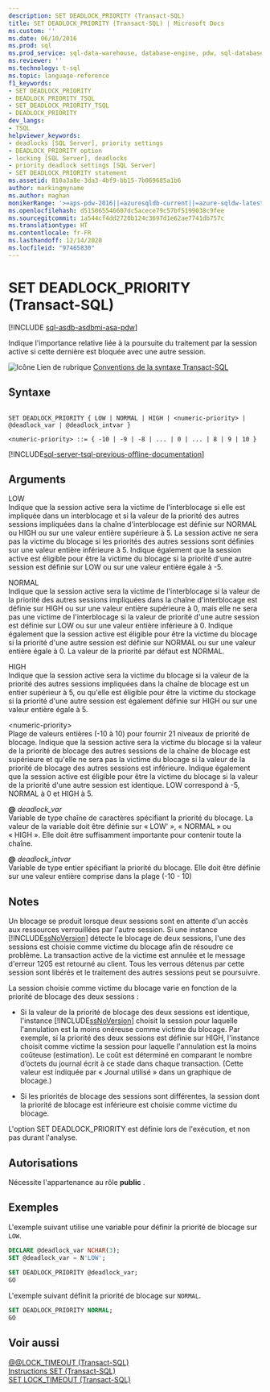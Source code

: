 ```yaml
---
description: SET DEADLOCK_PRIORITY (Transact-SQL)
title: SET DEADLOCK_PRIORITY (Transact-SQL) | Microsoft Docs
ms.custom: ''
ms.date: 06/10/2016
ms.prod: sql
ms.prod_service: sql-data-warehouse, database-engine, pdw, sql-database
ms.reviewer: ''
ms.technology: t-sql
ms.topic: language-reference
f1_keywords:
- SET DEADLOCK_PRIORITY
- DEADLOCK_PRIORITY_TSQL
- SET_DEADLOCK_PRIORITY_TSQL
- DEADLOCK_PRIORITY
dev_langs:
- TSQL
helpviewer_keywords:
- deadlocks [SQL Server], priority settings
- DEADLOCK_PRIORITY option
- locking [SQL Server], deadlocks
- priority deadlock settings [SQL Server]
- SET DEADLOCK_PRIORITY statement
ms.assetid: 810a3a8e-3da3-4bf9-bb15-7b069685a1b6
author: markingmyname
ms.author: maghan
monikerRange: '>=aps-pdw-2016||=azuresqldb-current||=azure-sqldw-latest||>=sql-server-2016||>=sql-server-linux-2017||=azuresqldb-mi-current'
ms.openlocfilehash: d515065546607dc5acece79c57bf5199038c9fee
ms.sourcegitcommit: 1a544cf4dd2720b124c3697d1e62ae7741db757c
ms.translationtype: HT
ms.contentlocale: fr-FR
ms.lasthandoff: 12/14/2020
ms.locfileid: "97465830"
---
```

# <a name="set-deadlock_priority-transact-sql"></a>SET DEADLOCK_PRIORITY (Transact-SQL)
[!INCLUDE [sql-asdb-asdbmi-asa-pdw](../../includes/applies-to-version/sql-asdb-asdbmi-asa-pdw.md)]

  Indique l'importance relative liée à la poursuite du traitement par la session active si cette dernière est bloquée avec une autre session.  
  
 ![Icône Lien de rubrique](../../database-engine/configure-windows/media/topic-link.gif "Icône du lien de rubrique") [Conventions de la syntaxe Transact-SQL](../../t-sql/language-elements/transact-sql-syntax-conventions-transact-sql.md)  
  
## <a name="syntax"></a>Syntaxe  
  
```syntaxsql
  
SET DEADLOCK_PRIORITY { LOW | NORMAL | HIGH | <numeric-priority> | @deadlock_var | @deadlock_intvar }  
  
<numeric-priority> ::= { -10 | -9 | -8 | ... | 0 | ... | 8 | 9 | 10 }  
```  
  
[!INCLUDE[sql-server-tsql-previous-offline-documentation](../../includes/sql-server-tsql-previous-offline-documentation.md)]

## <a name="arguments"></a>Arguments
 LOW  
 Indique que la session active sera la victime de l'interblocage si elle est impliquée dans un interblocage et si la valeur de la priorité des autres sessions impliquées dans la chaîne d'interblocage est définie sur NORMAL ou HIGH ou sur une valeur entière supérieure à 5. La session active ne sera pas la victime du blocage si les priorités des autres sessions sont définies sur une valeur entière inférieure à 5. Indique également que la session active est éligible pour être la victime du blocage si la priorité d'une autre session est définie sur LOW ou sur une valeur entière égale à -5.  
  
 NORMAL  
 Indique que la session active sera la victime de l'interblocage si la valeur de la priorité des autres sessions impliquées dans la chaîne d'interblocage est définie sur HIGH ou sur une valeur entière supérieure à 0, mais elle ne sera pas une victime de l'interblocage si la valeur de priorité d'une autre session est définie sur LOW ou sur une valeur entière inférieure à 0. Indique également que la session active est éligible pour être la victime du blocage si la priorité d'une autre session est définie sur NORMAL ou sur une valeur entière égale à 0. La valeur de la priorité par défaut est NORMAL.  
  
 HIGH  
 Indique que la session active sera la victime du blocage si la valeur de la priorité des autres sessions impliquées dans la chaîne de blocage est un entier supérieur à 5, ou qu'elle est éligible pour être la victime du stockage si la priorité d'une autre session est également définie sur HIGH ou sur une valeur entière égale à 5.  
  
 \<numeric-priority>  
 Plage de valeurs entières (-10 à 10) pour fournir 21 niveaux de priorité de blocage. Indique que la session active sera la victime du blocage si la valeur de la priorité de blocage des autres sessions de la chaîne de blocage est supérieure et qu'elle ne sera pas la victime du blocage si la valeur de la priorité de blocage des autres sessions est inférieure. Indique également que la session active est éligible pour être la victime du blocage si la valeur de la priorité d'une autre session est identique. LOW correspond à -5, NORMAL à 0 et HIGH à 5.  
  
 **@** *deadlock_var*  
 Variable de type chaîne de caractères spécifiant la priorité du blocage. La valeur de la variable doit être définie sur « LOW' », « NORMAL » ou « HIGH ». Elle doit être suffisamment importante pour contenir toute la chaîne.  
  
 **@** *deadlock_intvar*  
 Variable de type entier spécifiant la priorité du blocage. Elle doit être définie sur une valeur entière comprise dans la plage (-10 - 10)  
  
## <a name="remarks"></a>Notes  
 Un blocage se produit lorsque deux sessions sont en attente d'un accès aux ressources verrouillées par l'autre session. Si une instance [!INCLUDE[ssNoVersion](../../includes/ssnoversion-md.md)] détecte le blocage de deux sessions, l'une des sessions est choisie comme victime du blocage afin de résoudre ce problème. La transaction active de la victime est annulée et le message d'erreur 1205 est retourné au client. Tous les verrous détenus par cette session sont libérés et le traitement des autres sessions peut se poursuivre.  
  
 La session choisie comme victime du blocage varie en fonction de la priorité de blocage des deux sessions :  
  
-   Si la valeur de la priorité de blocage des deux sessions est identique, l'instance [!INCLUDE[ssNoVersion](../../includes/ssnoversion-md.md)] choisit la session pour laquelle l'annulation est la moins onéreuse comme victime du blocage. Par exemple, si la priorité des deux sessions est définie sur HIGH, l'instance choisit comme victime la session pour laquelle l'annulation est la moins coûteuse (estimation). Le coût est déterminé en comparant le nombre d’octets du journal écrit à ce stade dans chaque transaction. (Cette valeur est indiquée par « Journal utilisé » dans un graphique de blocage.)
  
-   Si les priorités de blocage des sessions sont différentes, la session dont la priorité de blocage est inférieure est choisie comme victime du blocage.  
  
 L'option SET DEADLOCK_PRIORITY est définie lors de l'exécution, et non pas durant l'analyse.  
  
## <a name="permissions"></a>Autorisations  
 Nécessite l'appartenance au rôle **public** .  
  
## <a name="examples"></a>Exemples  
 L'exemple suivant utilise une variable pour définir la priorité de blocage sur `LOW`.  
  
```sql
DECLARE @deadlock_var NCHAR(3);  
SET @deadlock_var = N'LOW';  
  
SET DEADLOCK_PRIORITY @deadlock_var;  
GO  
```  
  
 L'exemple suivant définit la priorité de blocage sur `NORMAL`.  
  
```sql
SET DEADLOCK_PRIORITY NORMAL;  
GO  
```  
  
## <a name="see-also"></a>Voir aussi  
 [@@LOCK_TIMEOUT &#40;Transact-SQL&#41;](../../t-sql/functions/lock-timeout-transact-sql.md)   
 [Instructions SET &#40;Transact-SQL&#41;](../../t-sql/statements/set-statements-transact-sql.md)   
 [SET LOCK_TIMEOUT &#40;Transact-SQL&#41;](../../t-sql/statements/set-lock-timeout-transact-sql.md)  
  
  
